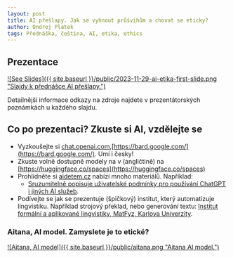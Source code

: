 ```yaml
---
layout: post
title: AI přešlapy. Jak se vyhnout průšvihům a chovat se eticky?
author: Ondrej Platek
tags: Přednáška, čeština, AI, etika, ethics 
---
```




## Prezentace 
[![See Slides]({{ site.baseurl }}/public/2023-11-29-ai-etika-first-slide.png "Slajdy k přednášce AI
přešlapy.")](https://docs.google.com/presentation/d/1NRZ860g7AUce9xL1XpDucEhnPBFc1y6Ei6hj8gUy8o8/edit?usp=sharing)

Detailnější informace odkazy na zdroje najdete v prezentátorských poznámkách u každého slajdu. 


## Co po prezentaci? Zkuste si AI, vzdělejte se 
- Vyzkoušejte si [chat.openai.com](https://chat.openai.com),[https://bard.google.com/](https://bard.google.com/). Umí i česky!
- Zkuste volně dostupně modely na v (angličtině) na [https://huggingface.co/spaces](https://huggingface.co/spaces)
- Prohlídněte si [aidetem.cz](https://aidetem.cz) nabízí mnoho materiálů. Například:
  - [Sruzumitelně popisuje uživatelské podmínky pro používání ChatGPT i jiných AI služeb](https://aidetem.cz/skoleni-cast-2-ai-do-skolnich-lavic/#ai-pravni-aspekty).
- Podívejte se jak se prezentuje (špičkový) institut, který automatizuje lingvistiku. Například strojový překlad, nebo generování textu: [Institut formální a aplikované lingvistiky, MatFyz, Karlova Univerzity](https://ufal.mff.cuni.cz/).

### Aitana, AI model. Zamyslete je to etické?
[![Aitana, AI model]({{ site.baseurl }}/public/aitana.png "Aitana AI model.")](https://www.euronews.com/next/2023/11/22/meet-the-first-spanish-ai-model-earning-up-to-10000-per-month)
